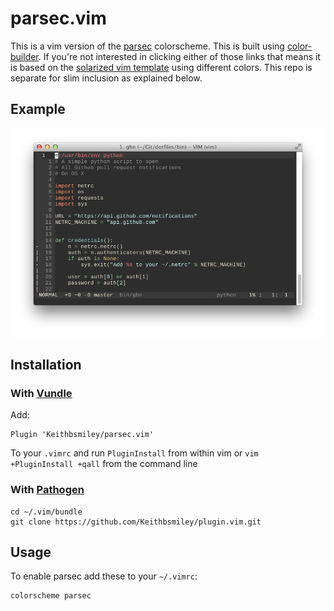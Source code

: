 # parsec.vim

This is a vim version of the
[parsec](https://github.com/Keithbsmiley/parsec) colorscheme. This is
built using
[color-builder](https://github.com/Keithbsmiley/color-builder). If
you're not interested in clicking either of those links that means it
is based on the [solarized vim
template](https://github.com/altercation/vim-colors-solarized) using
different colors. This repo is separate for slim inclusion as
explained below.

## Example

![screenshot](https://raw.githubusercontent.com/Keithbsmiley/parsec/master/screenshots/vim.png)

## Installation

### With [Vundle](https://github.com/gmarik/vundle)

Add:

```
Plugin 'Keithbsmiley/parsec.vim'
```

To your `.vimrc` and run `PluginInstall` from within vim or `vim +PluginInstall +qall` from the command line

### With [Pathogen](https://github.com/tpope/vim-pathogen)

```
cd ~/.vim/bundle
git clone https://github.com/Keithbsmiley/plugin.vim.git
```

## Usage

To enable parsec add these to your `~/.vimrc`:

```
colorscheme parsec
```

